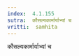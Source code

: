 ```yaml
---
index:  4.1.155
sutra:  कौसल्यकार्मार्याभ्यां च
vritti:  samhita 
---
```


कौसल्यकार्मार्याभ्यां च

